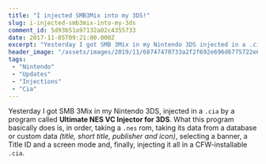 ```yaml
---
title: "I injected SMB3Mix into my 3DS!"
slug: i-injected-smb3mix-into-my-3ds
comment_id: 5d93b51a97132a02c4355733
date: 2017-11-05T09:21:00.000Z
excerpt: "Yesterday I got SMB 3Mix in my Nintendo 3DS injected in a .cia"
header_image: "/assets/images/2019/11/68747470733a2f2f692e696d6775722e636f6d2f54316c4c324d322e706e67.png"
tags: 
 - "Nintendo"
 - "Updates"
 - "Injections"
 - "Cia"
---
```


<p>Yesterday I got SMB 3Mix in my Nintendo 3DS, injected in a <code>.cia</code> by a program called <strong>Ultimate NES VC Injector for 3DS</strong>. What this program basically does is, in order, taking a <code>.nes</code> rom, taking its data from a database or custom data <em>(title, short title, publisher and icon)</em>, selecting a banner, a Title ID and a screen mode and, finally, injecting it all in a CFW-installable <code>.cia</code>.</p>